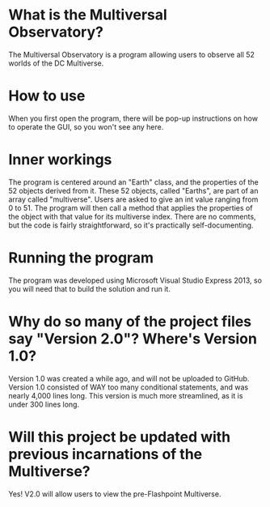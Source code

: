 # What is the Multiversal Observatory?
The Multiversal Observatory is a program allowing users to observe all 52 worlds of the DC Multiverse.

# How to use
When you first open the program, there will be pop-up instructions on how to operate the GUI, so you won't see any here.

# Inner workings
The program is centered around an "Earth" class, and the properties of the 52 objects derived from it.
These 52 objects, called "Earths", are part of an array called "multiverse".
Users are asked to give an int value ranging from 0 to 51.
The program will then call a method that applies the properties of the object with that value for its multiverse index.
There are no comments, but the code is fairly straightforward, so it's practically self-documenting.

# Running the program
The program was developed using Microsoft Visual Studio Express 2013, so you will need that to build the solution and run it.

# Why do so many of the project files say "Version 2.0"? Where's Version 1.0?
Version 1.0 was created a while ago, and will not be uploaded to GitHub.
Version 1.0 consisted of WAY too many conditional statements, and was nearly 4,000 lines long.
This version is much more streamlined, as it is under 300 lines long.

# Will this project be updated with previous incarnations of the Multiverse?
Yes! V2.0 will allow users to view the pre-Flashpoint Multiverse.

